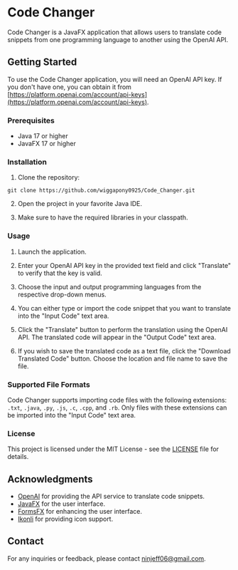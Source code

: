 ﻿# Code Changer

Code Changer is a JavaFX application that allows users to translate code snippets from one programming language to another using the OpenAI API.

## Getting Started

To use the Code Changer application, you will need an OpenAI API key. If you don't have one, you can obtain it from [https://platform.openai.com/account/api-keys](https://platform.openai.com/account/api-keys).

### Prerequisites

- Java 17 or higher
- JavaFX 17 or higher

### Installation

1. Clone the repository:

```
git clone https://github.com/wiggapony0925/Code_Changer.git
```

2. Open the project in your favorite Java IDE.

3. Make sure to have the required libraries in your classpath.

### Usage

1. Launch the application.

2. Enter your OpenAI API key in the provided text field and click "Translate" to verify that the key is valid.

3. Choose the input and output programming languages from the respective drop-down menus.

4. You can either type or import the code snippet that you want to translate into the "Input Code" text area.

5. Click the "Translate" button to perform the translation using the OpenAI API. The translated code will appear in the "Output Code" text area.

6. If you wish to save the translated code as a text file, click the "Download Translated Code" button. Choose the location and file name to save the file.

### Supported File Formats

Code Changer supports importing code files with the following extensions: `.txt`, `.java`, `.py`, `.js`, `.c`, `.cpp`, and `.rb`. Only files with these extensions can be imported into the "Input Code" text area.

### License

This project is licensed under the MIT License - see the [LICENSE](LICENSE) file for details.

## Acknowledgments

- [OpenAI](https://openai.com) for providing the API service to translate code snippets.
- [JavaFX](https://openjfx.io/) for the user interface.
- [FormsFX](https://github.com/dlsc-software-consulting-gmbh/FormsFX) for enhancing the user interface.
- [Ikonli](https://github.com/kordamp/ikonli) for providing icon support.

## Contact

For any inquiries or feedback, please contact [ninjeff06@gmail.com](mailto:ninjeff06@gmail.com).
